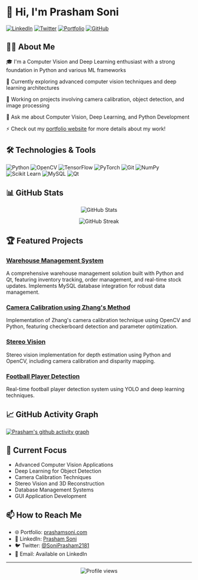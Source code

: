 # 👋 Hi, I'm Prasham Soni

[![LinkedIn](https://img.shields.io/badge/LinkedIn-0077B5?style=for-the-badge&logo=linkedin&logoColor=white)](https://www.linkedin.com/in/prashamsoni/)
[![Twitter](https://img.shields.io/badge/Twitter-1DA1F2?style=for-the-badge&logo=twitter&logoColor=white)](https://x.com/SoniPrasham2181)
[![Portfolio](https://img.shields.io/badge/Portfolio-FF5722?style=for-the-badge&logo=google-chrome&logoColor=white)](https://sites.google.com/view/prashamsoni/home)
[![GitHub](https://img.shields.io/badge/GitHub-100000?style=for-the-badge&logo=github&logoColor=white)](https://github.com/Prasham2181)

## 👨‍💻 About Me

🎓 I'm a Computer Vision and Deep Learning enthusiast with a strong foundation in Python and various ML frameworks

🌱 Currently exploring advanced computer vision techniques and deep learning architectures

🔭 Working on projects involving camera calibration, object detection, and image processing

💬 Ask me about Computer Vision, Deep Learning, and Python Development

⚡ Check out my [portfolio website](https://sites.google.com/view/prashamsoni/home) for more details about my work!

## 🛠️ Technologies & Tools

![Python](https://img.shields.io/badge/Python-3776AB?style=for-the-badge&logo=python&logoColor=white)
![OpenCV](https://img.shields.io/badge/OpenCV-5C3EE8?style=for-the-badge&logo=opencv&logoColor=white)
![TensorFlow](https://img.shields.io/badge/TensorFlow-FF6F00?style=for-the-badge&logo=tensorflow&logoColor=white)
![PyTorch](https://img.shields.io/badge/PyTorch-EE4C2C?style=for-the-badge&logo=pytorch&logoColor=white)
![Git](https://img.shields.io/badge/Git-F05032?style=for-the-badge&logo=git&logoColor=white)
![NumPy](https://img.shields.io/badge/NumPy-013243?style=for-the-badge&logo=numpy&logoColor=white)
![Scikit Learn](https://img.shields.io/badge/Scikit_Learn-F7931E?style=for-the-badge&logo=scikit-learn&logoColor=white)
![MySQL](https://img.shields.io/badge/MySQL-4479A1?style=for-the-badge&logo=mysql&logoColor=white)
![Qt](https://img.shields.io/badge/Qt-41CD52?style=for-the-badge&logo=qt&logoColor=white)

## 📊 GitHub Stats

<p align="center">
  <img src="https://github-readme-stats.vercel.app/api?username=Prasham2181&show_icons=true&theme=radical" alt="GitHub Stats" />
</p>

<p align="center">
  <img src="https://github-readme-streak-stats.herokuapp.com/?user=Prasham2181&theme=radical" alt="GitHub Streak" />
</p>

## 🏆 Featured Projects

### [Warehouse Management System](https://github.com/Prasham2181/warehouse-management-system)
A comprehensive warehouse management solution built with Python and Qt, featuring inventory tracking, order management, and real-time stock updates. Implements MySQL database integration for robust data management.

### [Camera Calibration using Zhang's Method](https://github.com/Prasham2181/Calibration)
Implementation of Zhang's camera calibration technique using OpenCV and Python, featuring checkerboard detection and parameter optimization.

### [Stereo Vision](https://github.com/Prasham2181/Stereo-Vision)
Stereo vision implementation for depth estimation using Python and OpenCV, including camera calibration and disparity mapping.

### [Football Player Detection](https://github.com/Prasham2181/Player-Detection)
Real-time football player detection system using YOLO and deep learning techniques.

## 📈 GitHub Activity Graph

[![Prasham's github activity graph](https://github-readme-activity-graph.vercel.app/graph?username=Prasham2181&theme=dracula)](https://github.com/ashutosh00710/github-readme-activity-graph)

## 🎯 Current Focus

- Advanced Computer Vision Applications
- Deep Learning for Object Detection
- Camera Calibration Techniques
- Stereo Vision and 3D Reconstruction
- Database Management Systems
- GUI Application Development

## 📫 How to Reach Me

- 🌐 Portfolio: [prashamsoni.com](https://sites.google.com/view/prashamsoni/home)
- 💼 LinkedIn: [Prasham Soni](https://www.linkedin.com/in/prashamsoni/)
- 🐦 Twitter: [@SoniPrasham2181](https://x.com/SoniPrasham2181)
- 📧 Email: Available on LinkedIn

---

<p align="center">
  <img src="https://komarev.com/ghpvc/?username=Prasham2181&label=Profile%20views&color=0e75b6&style=flat" alt="Profile views" />
</p>
